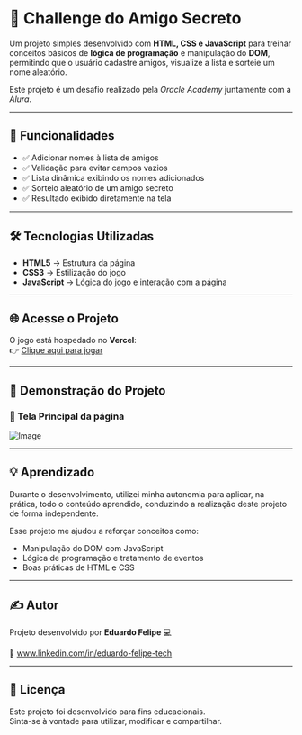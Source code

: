 # 🎉 Challenge do Amigo Secreto

Um projeto simples desenvolvido com **HTML, CSS e JavaScript** para treinar conceitos básicos de **lógica de programação** e manipulação do **DOM**, permitindo que o usuário cadastre amigos, visualize a lista e sorteie um nome aleatório.   

Este projeto é um desafio realizado pela *Oracle Academy* juntamente com a *Alura*.   

---

## 🚀 Funcionalidades

- ✅ Adicionar nomes à lista de amigos  
- ✅ Validação para evitar campos vazios  
- ✅ Lista dinâmica exibindo os nomes adicionados  
- ✅ Sorteio aleatório de um amigo secreto  
- ✅ Resultado exibido diretamente na tela  

---

## 🛠️ Tecnologias Utilizadas

- **HTML5** → Estrutura da página  
- **CSS3** → Estilização do jogo  
- **JavaScript** → Lógica do jogo e interação com a página  

---

## 🌐 Acesse o Projeto

O jogo está hospedado no **Vercel**:  
👉 [Clique aqui para jogar](https://challenge-amigo-secreto-pied-nu.vercel.app/)

---

## 📸 Demonstração do Projeto

### 🎲 Tela Principal da página 
![Image](https://github.com/user-attachments/assets/cc5bd397-7f84-47aa-98b8-30360f4dcd43)

--- 

## 💡 Aprendizado

Durante o desenvolvimento, utilizei minha autonomia para aplicar, na prática, todo o conteúdo aprendido, conduzindo a realização deste projeto de forma independente.  

Esse projeto me ajudou a reforçar conceitos como:

- Manipulação do DOM com JavaScript  
- Lógica de programação e tratamento de eventos  
- Boas práticas de HTML e CSS  

---

## ✍️ Autor

Projeto desenvolvido por **Eduardo Felipe** 💻

📧 www.linkedin.com/in/eduardo-felipe-tech

---

## 📜 Licença

Este projeto foi desenvolvido para fins educacionais.   
Sinta-se à vontade para utilizar, modificar e compartilhar.

